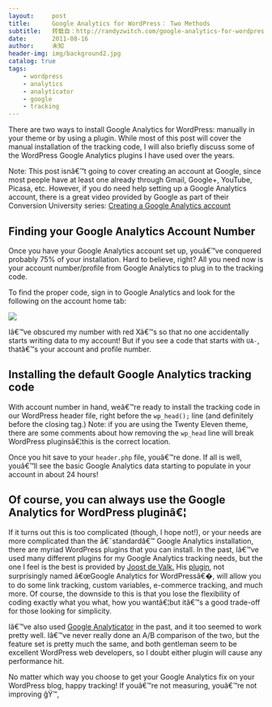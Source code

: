 ```yaml
---
layout:     post
title:      Google Analytics for WordPress： Two Methods
subtitle:   转载自：http://randyzwitch.com/google-analytics-for-wordpress/
date:       2011-08-16
author:     未知
header-img: img/background2.jpg
catalog: true
tags:
    - wordpress
    - analytics
    - analyticator
    - google
    - tracking
---
```


There are two ways to install Google Analytics for WordPress: manually in your theme or by using a plugin. While most of this post will cover the manual installation of the tracking code, I will also briefly discuss some of the WordPress Google Analytics plugins I have used over the years.

Note: This post isnâ€™t going to cover creating an account at Google, since most people have at least one already through Gmail, Google+, YouTube, Picasa, etc. However, if you do need help setting up a Google Analytics account, there is a great video provided by Google as part of their Conversion University series: [Creating a Google Analytics account](http://services.google.com/analytics/breeze/en/installing_ga_code/index.html)

## Finding your Google Analytics Account Number

Once you have your Google Analytics account set up, youâ€™ve conquered probably 75% of your installation. Hard to believe, right? All you need now is your account number/profile from Google Analytics to plug in to the tracking code.

To find the proper code, sign in to Google Analytics and look for the following on the account home tab:

![](http://randyzwitch.com/wp-content/uploads/2011/08/google-analytics-account-number.png)


Iâ€™ve obscured my number with red Xâ€™s so that no one accidentally starts writing data to my account! But if you see a code that starts with `UA-`, thatâ€™s your account and profile number.

## Installing the default Google Analytics tracking code

With account number in hand, weâ€™re ready to install the tracking code in our WordPress header file, right before the `wp_head();` line (and definitely before the closing tag.) Note: if you are using the Twenty Eleven theme, there are some comments about how removing the `wp_head` line will break WordPress pluginsâ€¦this is the correct location.

Once you hit save to your `header.php` file, youâ€™re done. If all is well, youâ€™ll see the basic Google Analytics data starting to populate in your account in about 24 hours!

## Of course, you can always use the Google Analytics for WordPress pluginâ€¦

If it turns out this is too complicated (though, I hope not!), or your needs are more complicated than the â€˜standardâ€™ Google Analytics installation, there are myriad WordPress plugins that you can install. In the past, Iâ€™ve used many different plugins for my Google Analytics tracking needs, but the one I feel is the best is provided by [Joost de Valk.](http://www.yoast.com/.) His [plugin](http://yoast.com/wordpress/google-analytics), not surprisingly named â€œGoogle Analytics for WordPressâ€�, will allow you to do some link tracking, custom variables, e-commerce tracking, and much more. Of course, the downside to this is that you lose the flexibility of coding exactly what you what, how you wantâ€¦but itâ€™s a good trade-off for those looking for simplicity.

Iâ€™ve also used [Google Analyticator](http://ronaldheft.com/code/analyticator) in the past, and it too seemed to work pretty well. Iâ€™ve never really done an A/B comparison of the two, but the feature set is pretty much the same, and both gentleman seem to be excellent WordPress web developers, so I doubt either plugin will cause any performance hit.

No matter which way you choose to get your Google Analytics fix on your WordPress blog, happy tracking! If youâ€™re not measuring, youâ€™re not improving ğŸ™‚
